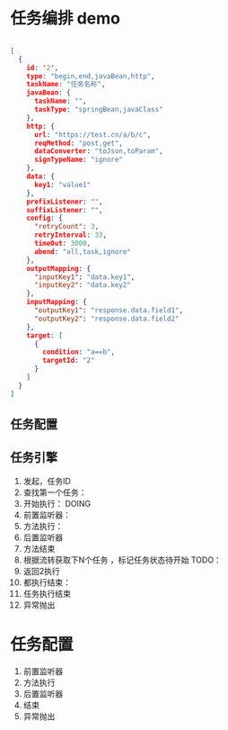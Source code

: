 # 任务编排 demo

````json lines

[
  {
    id: '2',
    type: "begin,end,javaBean,http",
    taskName: "任务名称",
    javaBean: {
      taskName: "",
      taskType: "springBean,javaClass"
    },
    http: {
      url: "https://test.cn/a/b/c",
      reqMethod: "post,get",
      dataConverter: "toJson,toParam",
      signTypeName: "ignore"
    },
    data: {
      key1: "value1"
    },
    prefixListener: "",
    suffixListener: "",
    config: {
      "retryCount": 3,
      retryInterval: 33,
      timeOut: 3000,
      abend: "all,task,ignore"
    },
    outputMapping: {
      "inputKey1": "data.key1",
      "inputKey2": "data.key2"
    },
    inputMapping: {
      "outputKey1": "response.data.field1",
      "outputKey2": "response.data.field2"
    },
    target: [
      {
        condition: "a==b",
        targetId: "2"
      }
    ]
  }
]

````

## 任务配置

## 任务引擎

1. 发起，任务ID
2. 查找第一个任务：
3. 开始执行： DOING
4. 前置监听器：
5. 方法执行：
6. 后置监听器
7. 方法结束
8. 根据流转获取下N个任务 ，标记任务状态待开始 TODO：
9. 返回2执行
10. 都执行结束：
11. 任务执行结束
12. 异常抛出

# 任务配置

1. 前置监听器
2. 方法执行
3. 后置监听器
4. 结束
5. 异常抛出